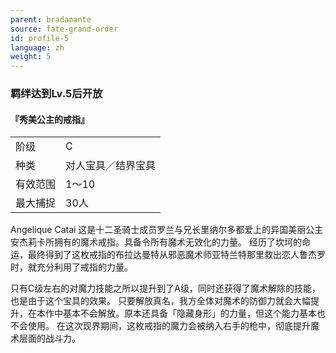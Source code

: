 ```yaml
---
parent: bradamante
source: fate-grand-order
id: profile-5
language: zh
weight: 5
---
```


### 羁绊达到Lv.5后开放

#### 『秀美公主的戒指』

<table>
  <tr><td>阶级</td><td>C</td></tr>
  <tr><td>种类</td><td>对人宝具／结界宝具</td></tr>
  <tr><td>有效范围</td><td>1～10</td></tr>
  <tr><td>最大捕捉</td><td>30人</td></tr>
</table>

Angelique Catai
这是十二圣骑士成员罗兰与兄长里纳尔多都爱上的异国美丽公主安杰莉卡所拥有的魔术戒指。具备令所有魔术无效化的力量。
经历了坎坷的命运，最终得到了这枚戒指的布拉达曼特从邪恶魔术师亚特兰特那里救出恋人鲁杰罗时，就充分利用了戒指的力量。

只有C级左右的对魔力技能之所以提升到了A级，同时还获得了魔术解除的技能，也是由于这个宝具的效果。
只要解放真名，我方全体对魔术的防御力就会大幅提升，在本作中基本不会解放。原本还具备「隐藏身形」的力量，但这个能力基本也不会使用。
在这次现界期间，这枚戒指的魔力会被纳入右手的枪中，彻底提升魔术层面的战斗力。
